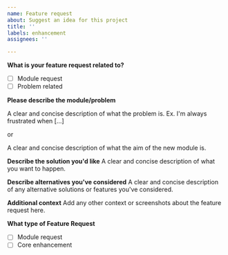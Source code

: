 ```yaml
---
name: Feature request
about: Suggest an idea for this project
title: ''
labels: enhancement
assignees: ''

---
```


**What is your feature request related to?**
* [ ] Module request
* [ ] Problem related

**Please describe the module/problem**

A clear and concise description of what the problem is. Ex. I'm always frustrated when [...]

or 

A clear and concise description of what the aim of the new module is.

**Describe the solution you'd like**
A clear and concise description of what you want to happen.

**Describe alternatives you've considered**
A clear and concise description of any alternative solutions or features you've considered.

**Additional context**
Add any other context or screenshots about the feature request here.

**What type of Feature Request**
* [ ] Module request
* [ ] Core enhancement

